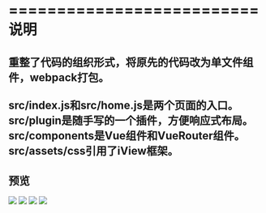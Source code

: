 ==========================
说明
==========================
重整了代码的组织形式，将原先的代码改为单文件组件，webpack打包。<br /><br />
src/index.js和src/home.js是两个页面的入口。<br />
src/plugin是随手写的一个插件，方便响应式布局。<br />
src/components是Vue组件和VueRouter组件。<br />
src/assets/css引用了iView框架。<br />
-------------------------
预览
--------------------------
<img src="http://history-museum.oss-cn-shanghai.aliyuncs.com/github/1.PNG">
<img src="http://history-museum.oss-cn-shanghai.aliyuncs.com/github/2.PNG">
<img src="http://history-museum.oss-cn-shanghai.aliyuncs.com/github/4.PNG">
<img src="http://history-museum.oss-cn-shanghai.aliyuncs.com/github/3.PNG">
